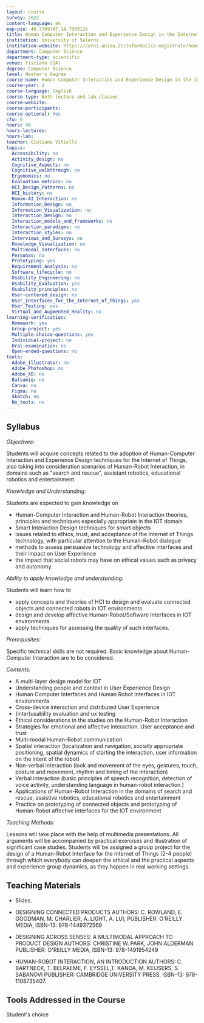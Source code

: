 ```yaml
---
layout: course
survey: 2022
content-language: en
map-pin: 40.7709747,14.7909126
title: Human Computer Interaction and Experience Design in the Internet of Things
institution: University of Salerno
institution-website: https://corsi.unisa.it/informatica-magistrale/home 
department: Computer Science
department-type: scientific
venue: Fisciano (SA)
degree: Computer Science
level: Master's Degree
course-name: Human Computer Interaction and Experience Design in the Internet of Things
course-year: 2
course-language: English
course-type: Both lecture and lab classes
course-website: 
course-participants: 
course-optional: Yes
cfu: 6
hours: 48
hours-lectures: 
hours-lab: 
teacher: Giuliana Vitiello
topics: 
  Accessibility: no
  Activity_design: no
  Cognitive_Aspects: no
  Cognitive_walkthrough: no
  Ergonomics: no
  Evaluation_metrics: no
  HCI_Design_Patterns: no
  HCI_history: no
  Human-AI_Interaction: no
  Information_Design: no
  Information_Visualization: no
  Interaction_Design: no
  Interaction_models_and_frameworks: no
  Interaction_paradigms: no
  Interaction_styles: no
  Interviews_and_Surveys: no
  Knowledge_Visualization: no
  Multimodal_Interfaces: no
  Personas: no
  Prototyping: yes
  Requirement_Analysis: no
  Software_lifecycle: no
  Usability_Engineering: no
  Usability_Evaluation: yes
  Usability_principles: no
  User-centered_design: no
  User_Interfaces_for_the_Internet_of_Things: yes
  User_Testing: yes
  Virtual_and_Augmented_Reality: no
learning-verification: 
  Homework: yes 
  Group-project: yes 
  Multiple-choice-questions: yes 
  Individual-project: no 
  Oral-examination: no 
  Open-ended-questions: no 
tools: 
  Adobe_Illustrator: no 
  Adobe_Photoshop: no 
  Adobe_XD: no 
  Balsamiq: no 
  Canva: no 
  Figma: no 
  Sketch: no 
  No_tools: no 
---
```



## Syllabus 
*Objectives:*

Students will acquire concepts related to the adoption of Human-Computer Interaction and Experience Design techniques for the Internet of Things, also taking into consideration scenarios of Human-Robot Interaction, in domains such as "search and rescue", assistant robotics, educational robotics and entertainment.

*Knowledge and Understanding:*

Students are expected to gain knowledge on
- Human-Computer Interaction and Human-Robot Interaction theories, principles and techniques especially appropriate in the IOT domain
- Smart Interaction Design techniques for smart objects
- issues related to ethics, trust, and acceptance of the Internet of Things technology, with particular attention to the Human-Robot dialogue
- methods to assess persuasive technology and affective interfaces and their impact on User Experience
- the impact that social robots may have on ethical values such as privacy and autonomy.

*Ability to apply knowledge and understanding:*

Students will learn how to
- apply concepts and theories of HCI to design and evaluate connected objects and connected robots in IOT environments
- design and develop affective Human-Robot/Software Interfaces in IOT environments
- apply techniques for assessing the quality of such interfaces.

*Prerequisites:*

Specific technical skills are not required. Basic knowledge about Human-Computer Interaction are to be considered.

*Contents:*

- A multi-layer design model for IOT
- Understanding people and context in User Experience Design
- Human Computer Interfaces and Human Robot Interfaces in IOT environments
- Cross-device interaction and distributed User Experience
- (inter)usability evaluation and ux testing
- Ethical considerations in the studies on the Human-Robot Interaction
- Strategies for emotional and affective interaction. User acceptance and trust
- Multi-modal Human-Robot communication
- Spatial interaction (localization and navigation, socially appropriate positioning, spatial dynamics of starting the interaction, user information on the intent of the robot)
- Non-verbal interaction (look and movement of the eyes, gestures, touch, posture and movement, rhythm and timing of the interaction)
- Verbal interaction (basic principles of speech recognition, detection of voice activity, understanding language in human-robot interaction.)
- Applications of Human-Robot Interaction in the domains of search and rescue, assistive robotics, educational robotics and entertainment
- Practice on prototyping of connected objects and prototyping of Human-Robot affective interfaces for the IOT environment

*Teaching Methods:*

Lessons will take place with the help of multimedia presentations. All arguments will be accompanied by practical exercises and illustration of significant case studies.
Students will be assigned a group project for the design of a Human-Robot Interface for the Internet of Things (2-4 people) through which everybody can deepen the ethical and the practical aspects and experience group dynamics, as they happen in real working settings.

## Teaching Materials 
- Slides.

- DESIGNING CONNECTED PRODUCTS
AUTHORS: C. ROWLAND, E. GOODMAN, M. CHARLIER, A. LIGHT, A. LUI,
PUBLISHER: O'REILLY MEDIA, ISBN-13: 978-1449372569
- DESIGNING ACROSS SENSES: A MULTIMODAL APPROACH TO PRODUCT DESIGN
AUTHORS: CHRISTINE W. PARK, JOHN ALDERMAN
PUBLISHER: O'REILLY MEDIA, ISBN-13: 978-1491954249
- HUMAN-ROBOT INTERACTION, AN INTRODUCTION
AUTHORS: C. BARTNECK, T. BELPAEME, F. EYSSEL,T. KANDA, M. KEIJSERS, S. SABANOVI
PUBLISHER: CAMBRIDGE UNIVERSITY PRESS, ISBN-13: 978-1108735407.

## Tools Addressed in the Course 
Student's choice
